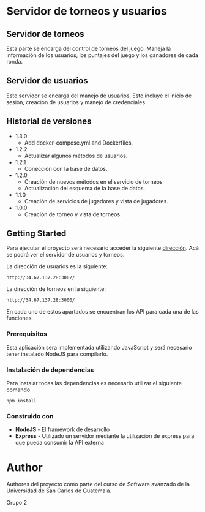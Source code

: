 # Servidor de torneos y usuarios

## Servidor de torneos
Esta parte se encarga del control de torneos del juego. Maneja la información de los usuarios, los puntajes del juego y los ganadores de cada ronda.


## Servidor de usuarios
Este servidor se encarga del manejo de usuarios. Esto incluye el inicio de sesión, creación de usuarios y manejo de credenciales.


## Historial de versiones
* 1.3.0
    * Add docker-compose.yml and Dockerfiles. 
* 1.2.2
    * Actualizar algunos métodos de usuarios.
* 1.2.1
    * Conección con la base de datos.
* 1.2.0
    * Creación de nuevos métodos en el servicio de torneos
    * Actualización del esquema de la base de datos.
* 1.1.0
    * Creación de servicios de jugadores y vista de jugadores.
* 1.0.0
    * Creación de torneo y vista de torneos.


## Getting Started

Para ejecutar el proyecto será necesario acceder la siguiente [dirección](http://34.67.137.28/). Acá se podrá ver el servidor de usuarios y torneos.

La dirección de usuarios es la siguiente:
```
http://34.67.137.28:3002/  
```
La dirección de torneos en la siguiente:
```
http://34.67.137.28:3000/
```

En cada uno de estos apartados se encuentran los API para cada una de las funciones.


### Prerequisitos

Esta aplicación sera implementada utilizando JavaScript y será necesario tener instalado NodeJS para compilarlo.

### Instalación de dependencias

Para instalar todas las dependencias es necesario utilizar el siguiente comando
```
npm install
```

### Construido con

* **NodeJS** - El framework de desarrollo
* **Express** - Utilizado un servidor mediante la utilización de express para que pueda consumir la API externa


# Author

Authores del proyecto como parte del curso de Software avanzado de la Universidad de San Carlos de Guatemala.

Grupo 2